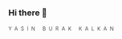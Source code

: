 ### Hi there 👋

<sub style="font-size: 10px; font-weight: 300; letter-spacing: 6px;">YASİN BURAK KALKAN</sub>
